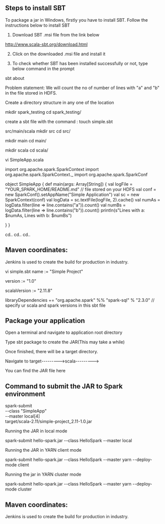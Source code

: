 Steps to install SBT
--------------------

To package a jar in Windows, firstly you have to install SBT. Follow the instructions below to install SBT

1. Download SBT .msi file from the link below

http://www.scala-sbt.org/download.html
 
2. Click on the downloaded .msi file and install it

3. To check whether SBT has been installed successfully or not, type below command in the prompt
 
sbt about


Problem statement: We will count the no of number of lines with "a" and "b" in the file stored in HDFS.

Create a directory structure in any one of the location


mkdir spark_testing
cd spark_testing/

create a sbt file with the command :   touch simple.sbt

src/main/scala
mkdir src
cd src/

mkdir main
cd main/

mkdir scala
cd scala/

vi SimpleApp.scala

import org.apache.spark.SparkContext
import org.apache.spark.SparkContext._
import org.apache.spark.SparkConf

object SimpleApp {
  def main(args: Array[String]) {
    val logFile = "YOUR_SPARK_HOME/README.md" // file stored on your HDFS
    val conf = new SparkConf().setAppName("Simple Application")
	val sc = new SparkContext(conf)
    val logData = sc.textFile(logFile, 2).cache()
    val numAs = logData.filter(line => line.contains("a")).count()
    val numBs = logData.filter(line => line.contains("b")).count()
    println(s"Lines with a: $numAs, Lines with b: $numBs")
    
  }
}


cd.. cd.. cd.. 


Maven coordinates:
-------------------
Jenkins is used to create the build for production in industry.	

vi simple.sbt
name := "Simple Project"

version := "1.0"

scalaVersion := "2.11.8"

libraryDependencies += "org.apache.spark" %% "spark-sql" % "2.3.0"              // specify ur scala and spark versions in this sbt file


Package your application
------------------------
 
 Open a terminal and navigate to application root directory
 
 Type sbt package to create the JAR(This may take a while)
 
 Once finished, there will be a target directory. 
 
 Navigate to target--------->scala--------->
 
 You can find the JAR file here


Command to submit the JAR to Spark environment
-----------------------------------------------

spark-submit \
  --class "SimpleApp" \
  --master local[4] \
  target/scala-2.11/simple-project_2.11-1.0.jar
 
 
Running the JAR in local mode
 
 spark-submit hello-spark.jar --class HelloSpark --master local
 
Running the JAR in YARN client mode
 
 spark-submit hello-spark.jar --class HelloSpark --master yarn --deploy-mode client
  
Running the jar in YARN cluster mode
  
 spark-submit hello-spark.jar --class HelloSpark --master yarn --deploy-mode cluster


Maven coordinates:
-------------------
Jenkins is used to create the build for production in industry.	


  

 
 

